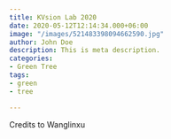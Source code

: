 ```yaml
---
title: KVsion Lab 2020
date: 2020-05-12T12:14:34.000+06:00
image: "/images/521483398094662590.jpg"
author: John Doe
description: This is meta description.
categories:
- Green Tree
tags:
- green
- tree

---
```

Credits to Wanglinxu